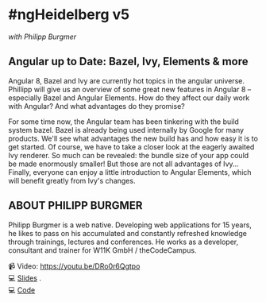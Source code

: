 # #ngHeidelberg v5
_with Philipp Burgmer_

## Angular up to Date: Bazel, Ivy, Elements & more

Angular 8, Bazel and Ivy are currently hot topics in the angular universe. Phillipp will give us an overview of some great new features in Angular 8 – especially Bazel and Angular Elements. How do they affect our daily work with Angular? And what advantages do they promise?

For some time now, the Angular team has been tinkering with the build system bazel. Bazel is already being used internally by Google for many products. We'll see what advantages the new build has and how easy it is to get started. Of course, we have to take a closer look at the eagerly awaited Ivy renderer. So much can be revealed: the bundle size of your app could be made enormously smaller! But those are not all advantages of Ivy... Finally, everyone can enjoy a little introduction to Angular Elements, which will benefit greatly from Ivy's changes.


## ABOUT PHILIPP BURGMER

Philipp Burgmer is a web native. Developing web applications for 15 years, he likes to pass on his accumulated and constantly refreshed knowledge through trainings, lectures and conferences. He works as a developer, consultant and trainer for W11K GmbH / theCodeCampus.

📹 Video: https://youtu.be/DRo0r6Qgtpo  
💻 [Slides](http://slides-and-code.angular-heidelberg.de/ngHeidelbergv5/slides/) .    
💻 [Code](https://github.com/theCodeCampus/workshop-angular-up-to-date)  
